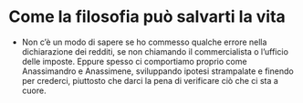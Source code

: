 # Come la filosofia può salvarti la vita
- Non c’è un modo di sapere se ho commesso qualche errore nella dichiarazione dei redditi, se non chiamando il commercialista o l’ufficio delle imposte. Eppure spesso ci comportiamo proprio come Anassimandro e Anassimene, sviluppando ipotesi strampalate e finendo per crederci, piuttosto che darci la pena di verificare ciò che ci sta a cuore.

